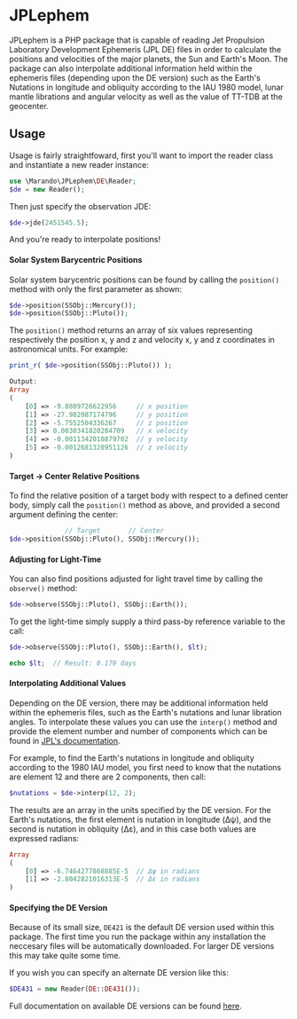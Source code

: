 JPLephem
========
JPLephem is a PHP package that is capable of reading Jet Propulsion Laboratory Development Ephemeris (JPL DE) files in order to calculate the positions and velocities of the major planets, the Sun and Earth's Moon. The package can also interpolate additional information held within the ephemeris files (depending upon the DE version) such as the Earth's Nutations in longitude and obliquity according to the IAU 1980 model, lunar mantle librations and angular velocity as well as the value of TT-TDB at the geocenter.


Usage
-----
Usage is fairly straightfoward, first you'll want to import the reader class and instantiate a new reader instance:
```php
use \Marando\JPLephem\DE\Reader;
$de = new Reader();
```

Then just specify the observation JDE:
```php
$de->jde(2451545.5);
```
And you're ready to interpolate positions!  

#### Solar System Barycentric Positions
Solar system barycentric positions can be found by calling the `position()` method with only the first parameter as shown:
```php
$de->position(SSObj::Mercury());
$de->position(SSObj::Pluto());
```
The `position()` method returns an array of six values representing respectively the position x, y and z and velocity x, y and z coordinates in astronomical units. For example: 
```php
print_r( $de->position(SSObj::Pluto()) );

Output:
Array
(
    [0] => -9.8809726622956     // x position
    [1] => -27.982087174796     // y position
    [2] => -5.7552504336267     // z position
    [3] => 0.0030341820284709   // x velocity
    [4] => -0.0011342010879702  // y velocity
    [5] => -0.0012681328951126  // z velocity
)
```

#### Target -> Center Relative Positions
To find the relative position of a target body with respect to a defined center body, simply call the `position()` method as above, and provided a second argument defining the center:
```php
              // Target       // Center
$de->position(SSObj::Pluto(), SSObj::Mercury());
```

#### Adjusting for Light-Time
You can also find positions adjusted for light travel time by calling the `observe()` method:
```php
$de->observe(SSObj::Pluto(), SSObj::Earth());
```
To get the light-time simply supply a third pass-by reference variable to the call:
```php
$de->observe(SSObj::Pluto(), SSObj::Earth(), $lt);

echo $lt;  // Result: 0.179 days
```

#### Interpolating Additional Values
Depending on the DE version, there may be additional information held within the ephemeris files, such as the Earth's nutations and lunar libration angles. To interpolate these values you can use the `interp()` method and provide the element number and number of components which can be found in [JPL's documentation](ftp://ssd.jpl.nasa.gov/pub/eph/planets/ascii/ascii_format.txt).

For example, to find the Earth's nutations in longitude and obliquity according to the 1980 IAU model, you first need to know that the nutations are element 12 and there are 2 components, then call:
```php
$nutations = $de->interp(12, 2);
```
The results are an array in the units specified by the DE version. For the Earth's nutations, the first element is nutation in longitude (Δψ), and the second is nutation in obliquity (Δε), and in this case both values are expressed radians:
```php
Array
(
    [0] => -6.7464277868885E-5  // Δψ in radians
    [1] => -2.8042821016313E-5  // Δε in radians
)
```

#### Specifying the DE Version
Because of its small size, `DE421` is the default DE version used within this package. The first time you run the package within any installation the neccesary files will be automatically downloaded. For larger DE versions this may take quite some time.

If you wish you can specify an alternate DE version like this:
```php
$DE431 = new Reader(DE::DE431());
```

Full documentation on available DE versions can be found [here](ftp://ssd.jpl.nasa.gov/pub/eph/planets/README.txt).





